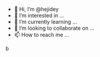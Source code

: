 - 👋 Hi, I’m @hejidey
- 👀 I’m interested in ...
- 🌱 I’m currently learning ...
- 💞️ I’m looking to collaborate on ...
- 📫 How to reach me ...

<!---
hejidey/hejidey is a ✨ special ✨ repository because its `README.md` (this file) appears on your GitHub profile.
You can click the Preview link to take a look at your changes.
--->b
